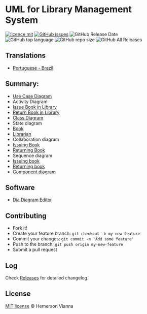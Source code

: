 # UML for Library Management System

[![licence mit](https://img.shields.io/badge/license-MIT-blue.svg?style=flat-square)](http://hemersonvianna.mit-license.org/)
[![GitHub issues](https://img.shields.io/github/issues/org-victorinox/uml-library-management-system.svg)](https://github.com/org-victorinox/uml-library-management-system/issues)
![GitHub Release Date](https://img.shields.io/github/release-date/org-victorinox/uml-library-management-system.svg)
![GitHub top language](https://img.shields.io/github/languages/top/org-victorinox/uml-library-management-system.svg)
![GitHub repo size](https://img.shields.io/github/repo-size/org-victorinox/uml-library-management-system.svg)
![GitHub All Releases](https://img.shields.io/github/downloads/org-victorinox/uml-library-management-system/total.svg)

## Translations

* [Portuguese - Brazil](translations/pt_BR)

## Summary:

 - [Use Case Diagram](diagrams/use-case/library-management-system.svg)
 - Activity Diagram
  - [Issue Book in Library](diagrams/activity/issue-book-in-library.svg)
  - [Return Book in Library](diagrams/activity/return-book-in-library.svg)
 - [Class Diagram](diagrams/class/library-management-system.svg)
 - State diagram
  - [Book](diagrams/state/book.svg)
  - [Librarian](diagrams/state/librarian.svg)
 - Collaboration diagram
  - [Issuing Book](diagrams/collaboration/issuing-book.svg)
  - [Returning Book](diagrams/collaboration/returning-book.svg)
 - Sequence diagram
  - [Issuing book](diagrams/sequence/issuing-book.svg)
  - [Returning book](diagrams/sequence/returning-book.svg)
 - [Component diagram](diagrams/component/library-management-system.svg)


## Software

 - [Dia Diagram Editor](https://sourceforge.net/projects/dia-installer/)

## Contributing

- Fork it!
- Create your feature branch: `git checkout -b my-new-feature`
- Commit your changes: `git commit -m 'Add some feature'`
- Push to the branch: `git push origin my-new-feature`
- Submit a pull request

## Log

Check [Releases](https://github.com/org-victorinox/uml-library-management-system/releases) for detailed changelog.

## License

[MIT license](http://hemersonvianna.mit-license.org/) © Hemerson Vianna
